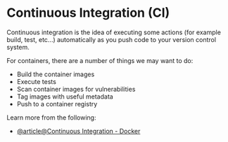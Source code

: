 # Continuous Integration (CI)

Continuous integration is the idea of executing some actions (for example build, test, etc...) automatically as you push code to your version control system.

For containers, there are a number of things we may want to do:

- Build the container images
- Execute tests
- Scan container images for vulnerabilities
- Tag images with useful metadata
- Push to a container registry

Learn more from the following:

- [@article@Continuous Integration - Docker](https://courses.devopsdirective.com/docker-beginner-to-pro/lessons/11-development-workflow/04-continuous-integration-github-actions)